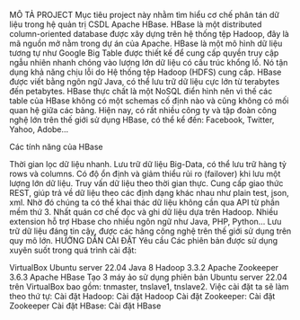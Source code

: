 MÔ TẢ PROJECT
Mục tiêu project này nhằm tìm hiểu cơ chế phân tán dữ liệu trong hệ quản trị CSDL Apache HBase. HBase là một distributed column-oriented database được xây dựng trên hệ thống tệp Hadoop, đây là mã nguồn mở nằm trong dự án của Apache.
HBase là một mô hình dữ liệu tương tự như Google Big Table được thiết kế để cung cấp quyền truy cập ngẫu nhiên nhanh chóng vào lượng lớn dữ liệu có cấu trúc khổng lồ. Nó tận dụng khả năng chịu lỗi do Hệ thống tệp Hadoop (HDFS) cung cấp. HBase được viết bằng ngôn ngữ Java, có thể lưu trữ dữ liệu cực lớn từ terabytes đến petabytes.
HBase thực chất là một NoSQL điển hình nên vì thế các table của HBase không có một schemas cố định nào và cũng không có mối quan hệ giữa các bảng. Hiện nay, có rất nhiều công ty và tập đoàn công nghệ lớn trên thế giới sử dụng HBase, có thể kể đến: Facebook, Twitter, Yahoo, Adobe…

Các tính năng của HBase

Thời gian lọc dữ liệu nhanh.
Lưu trữ dữ liệu Big-Data, có thể lưu trữ hàng tỷ rows và columns.
Có độ ổn định và giảm thiểu rủi ro (failover) khi lưu một lượng lớn dữ liệu.
Truy vấn dữ liệu theo thời gian thực.
Cung cấp giao thức REST, giúp trả về dữ liệu theo các định dạng khác nhau như plain test, json, xml. Nhờ đó chúng ta có thể khai thác dữ liệu không cần qua API từ phần mềm thứ 3.
Nhất quán cơ chế đọc và ghi dữ liệu dựa trên Hadoop.
Nhiều extension hỗ trợ Hbase cho nhiều ngôn ngữ như Java, PHP, Python…
Lưu trữ dữ liệu đáng tin cậy, được các hãng công nghệ trên thế giới sử dụng trên quy mô lớn.
HƯỚNG DẪN CÀI ĐẶT
Yêu cầu
Các phiên bản được sử dụng xuyên suốt trong quá trình cài đặt:

VirtualBox
Ubuntu server 22.04
Java 8
Hadoop 3.3.2
Apache Zookeeper 3.6.3
Apache HBase Tạo 3 máy ảo sử dụng phiên bản Ubuntu server 22.04 trên VirtualBox bao gồm: tnmaster, tnslave1, tnslave2.
Việc cài đặt ta sẽ làm theo thứ tự:
Cài đặt Hadoop: Cài đặt Hadoop
Cài đặt Zookeeper: Cài đặt Zookeeper
Cài đặt HBase: Cài đặt HBase
